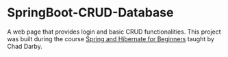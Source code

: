 # SpringBoot-CRUD-Database

A web page that provides login and basic CRUD functionalities. This project was built during the course [Spring and Hibernate for Beginners](https://www.udemy.com/course/spring-hibernate-tutorial/) taught by Chad Darby.
